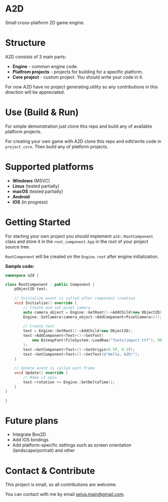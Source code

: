 # A2D

Small cross-platform 2D game engine.

# Structure

A2D consists of 3 main parts:

- **Engine** - common engine code.
- **Platfrom projects** - projects for building for a specific platform.
- **Core project** - custom project. You should write your code in it.

For now A2D have no project generating utility so any contributions in
this direction will be appreciated.

# Use (Build & Run)

For simple demonstration just clone this repo and build any of 
available platform projects.

For creating your own game with A2D clone this repo and edit/write code
in `project_core`. Then build any of platform projects.

# Supported platforms

- **Windows** (MSVC)
- **Linux** (tested partially)
- **macOS** (tested partially)
- **Android** 
- **IOS** (in progress)

# Getting Started

For starting your own project you should implement `a2d::RootComponent` class
and store it in the `root_component.hpp` in the root of your project source tree.

`RootComponent` will be created on the `Engine.root` after engine initialization.

**Sample code:**

```cpp
namespace a2d {

class RootComponent : public Component {
    pObject2D text;
    
    // Initialize event is called after component creation
    void Initialize() override {
        // Create and set pixel camera
        auto camera_object = Engine::GetRoot()->AddChild(new Object2D);
        Engine::SetCamera(camera_object->AddComponent<PixelCamera>());
        
        // Create text
        text = Engine::GetRoot()->AddChild(new Object2D);
        text->AddComponent<Text>()->SetFont(
            new BitmapFont(FileSystem::LoadRaw("fonts/impact.ttf"), 96)
        );
        text->GetComponent<Text>()->SetOrigin(0.5f, 0.5f);
        text->GetComponent<Text>()->SetText(U"Hello, A2D!");
    }
    
    // Update event is called each frame
    void Update() override {
        // Make it spin
        text->rotation += Engine::GetDeltaTime();
    }
}

}
```

# Future plans

- Integrate Box2D
- Add IOS bindings
- Add platform-specific settings such as screen orientation (landscape/portrait) and other

# Contact & Contribute

This project is small, so all contributions are welcome.

You can contact with me by email <selya.main@gmail.com>.